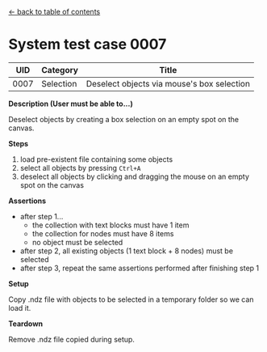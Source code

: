 
[← back to table of contents](../README.md)

# System test case 0007

| UID | Category | Title |
| --- | --- | --- |
| 0007 | Selection | Deselect objects via mouse's box selection |


**Description (User must be able to...)**

Deselect objects by creating a box selection on an empty spot on the canvas.

**Steps**

1. load pre-existent file containing some objects
1. select all objects by pressing `Ctrl+A`
1. deselect all objects by clicking and dragging the mouse on an empty spot on the canvas

**Assertions**

- after step 1...
    - the collection with text blocks must have 1 item
    - the collection for nodes must have 8 items
    - no object must be selected
- after step 2, all existing objects (1 text block + 8 nodes) must be selected
- after step 3, repeat the same assertions performed after finishing step 1

**Setup**

Copy .ndz file with objects to be selected in a temporary folder so we can load it.

**Teardown**

Remove .ndz file copied during setup.
